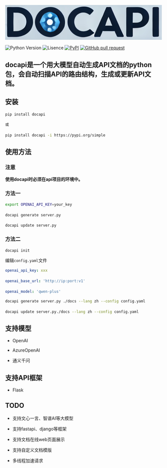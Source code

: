 ![image](assets/logo.png)


![Python Version](https://img.shields.io/badge/python-3.8+-aff.svg)
![Lisence](https://img.shields.io/badge/license-Apache%202-dfd.svg)
[![PyPI](https://img.shields.io/pypi/v/docapi)](https://pypi.org/project/docapi/)
[![GitHub pull request](https://img.shields.io/badge/PRs-welcome-blue)](https://github.com/Shulin-Zhang/docapi/pulls)


## docapi是一个用大模型自动生成API文档的python包，会自动扫描API的路由结构，生成或更新API文档。

## 安装

```bash
pip install docapi

或

pip install docapi -i https://pypi.org/simple
```

## 使用方法

### 注意

**使用docapi时必须在api项目的环境中。**

### 方法一
```bash
export OPENAI_API_KEY=your_key

docapi generate server.py

docapi update server.py
```

### 方法二
```bash
docapi init
```

编辑`config.yaml`文件
```yaml
openai_api_key: xxx

openai_base_url: 'http://ip:port:v1'

openai_model: 'qwen-plus'
```
```bash
docapi generate server.py ./docs --lang zh --config config.yaml

docapi update server.py./docs --lang zh --config config.yaml
```

## 支持模型

- OpenAI

- AzureOpenAI

- 通义千问

## 支持API框架

- Flask

## TODO

- 支持文心一言、智谱AI等大模型

- 支持fastapi、django等框架

- 支持文档在线web页面展示

- 支持自定义文档模版

- 多线程加速请求
